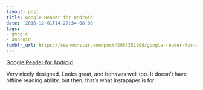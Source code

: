 ```yaml
---
layout: post
title: Google Reader for Android
date: '2010-12-01T14:27:34-08:00'
tags:
- google
- android
tumblr_url: https://seanmonstar.com/post/2063551998/google-reader-for-android
---
```

[Google Reader for Android](http://androidandme.com/2010/12/applications/native-google-reader-app-finally-comes-to-android/)  

Very nicely designed. Looks great, and behaves well too. It doesn’t have offline reading ability, but then, that’s what Instapaper is for.

